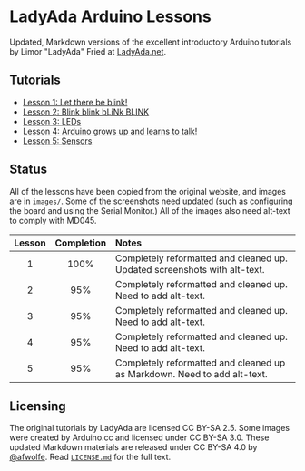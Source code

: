 # LadyAda Arduino Lessons

Updated, Markdown versions of the excellent introductory Arduino tutorials by Limor "LadyAda" Fried at [LadyAda.net](https://www.ladyada.net/learn/arduino/index.html).

## Tutorials

* [Lesson 1: Let there be blink!](lesson1.md)
* [Lesson 2: Blink blink bLiNk BLINK](lesson2.md)
* [Lesson 3: LEDs](lesson3.md)
* [Lesson 4: Arduino grows up and learns to talk!](lesson4.md)
* [Lesson 5: Sensors](lesson5.md)

## Status

All of the lessons have been copied from the original website, and images are in `images/`. Some of the screenshots need updated (such as configuring the board and using the Serial Monitor.) All of the images also need alt-text to comply with MD045.

| Lesson | Completion | Notes |
|:------:|:----------:|:------|
| 1      |  100% | Completely reformatted and cleaned up. Updated screenshots with alt-text. |
| 2      |  95% | Completely reformatted and cleaned up. Need to add alt-text.|
| 3      |  95% | Completely reformatted and cleaned up. Need to add alt-text.|
| 4      |  95% | Completely reformatted and cleaned up. Need to add alt-text.|
| 5      |  95% | Completely reformatted and cleaned up as Markdown. Need to add alt-text.|

## Licensing

The original tutorials by LadyAda are licensed CC BY-SA 2.5.
Some images were created by Arduino.cc and licensed under CC BY-SA 3.0.
These updated Markdown materials are released under CC BY-SA 4.0 by [@afwolfe](https://www.github.com/afwolfe). Read [`LICENSE.md`](LICENSE.md) for the full text.
